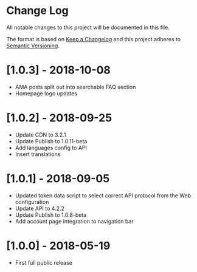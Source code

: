 # Change Log
All notable changes to this project will be documented in this file.

The format is based on [Keep a Changelog](http://keepachangelog.com/)
and this project adheres to [Semantic Versioning](http://semver.org/).

# [1.0.3] - 2018-10-08

* AMA posts split out into searchable FAQ section
* Homepage logo updates

# [1.0.2] - 2018-09-25

* Update CDN to 3.2.1
* Update Publish to 1.0.11-beta
* Add languages config to API
* Insert translations

# [1.0.1] - 2018-09-05

* Updated token data script to select correct API protocol from the Web configuration
* Update API to 4.2.2
* Update Publish to 1.0.8-beta
* Add account page integration to navigation bar

# [1.0.0] - 2018-05-19

* First full public release